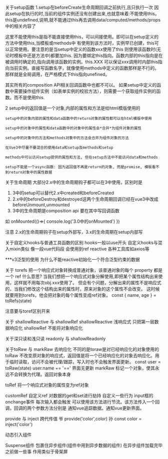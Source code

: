 关于setup函数 
  1.setup在beforeCreate生命周期回调之前执行,且只执行一次
   因此setup在执行的时,当前的组件实例还没有创建出来,也就意味着:不能使用this。
   this是undefined,说明,就不能通过this再去调用data/computed/methods/props中的相关内容了

   这里不能使用this是指不能直接使用this，可以间接使用。即可以在setup定义的方法中使用this,当模板或methods中
   有使用到该方法时，实例早已创建，this可以正常使用。要注意的是当setup中定义的函数xxx使用了this 则使用该函数时(无论时模板中还是方法中)都要加this. 因为要绑定this指向。函数内部的this指向是在被调用时确定的,指向调用该函数的实例。this.XXX 可以保证xxx调用时内部this指向当前实例。直接写函数名字，就像使用methods中定义的函数那样是不行的。那样就是全局调用，在严格模式下this指向unefined。


   其实所有的composition API相关回调函数中也都不可以。
   如果setup中定义的函数中需要操作组件实例（如表单实例的校验方法），则需要一个获取组件实例的函数。而不是使用this.

  2 setup中的返回值是一个对象,内部的属性和方法是给html模版使用的

    setup中的对象内部的属性和data函数中的return对象的属性都可以在html模版中使用

    setup中的对象中的属性和data函数中的对象中的属性会*合并*为组件对象的属性

    setup中的对象中的方法和methods对象中的方法会合并为组件对象的方法

    在Vue3中尽量不要混合的使用data和setup及methods和setup

    methods中可以访问setup提供的属性和方法, 但在setup方法中不能访问data和methods

    setup不能是一个async函数: 因为返回值不再是return的对象, 而是promise, 模板看不到return对象中的属性数据

关于生命周期
  大部分2.x中的生命周期钩子都可以在3中使用，区别时是

 1. 3中的setup可以替代2.x中created和beforeCreated
 2. 2.x中的beforeDestroy和destroyed这两个生命周期回调已经在vue3中改成beforeUnmount,unmounted
 3. 3中的生命周期是composition api 要在其中写回调函数

如
 onMounted(()=>{
      console.log('3.0中的onMounted')
   })

注意 2.x的生命周期钩子在setup外部写，3.x的生命周期在setup内部写

关于自定义hooks与普通工具函数的区别 hooks一般以use开头
自定义hooks与混入mixin类似 像一段vue代码段 会使用到ref reactive 各种工具库如axios等

***v3泛型的使用 为什么不能reactive初始化一个符合泛型约束的数据


关于 torefs 把一个响应式对象转换成普通对象，该普通对象的每个 property 都是一个 ref 什么意思?
当我们想把一个响应式对象分解使用,即把某个属性结构出来使用，这样就不用每次obj.xxx使用了。
但会有个问题，分解出来的属性不是响应式的，当我们修改这个结构出来的属性时，原来对象的这个属性不会改变。
这时候就要用到torefs，他会把对象的每个属性变成ref对象。 const { name, age } = toRefs(state)

注意要与toref区别开来

关于 shallowReactive 与 shallowRef
shallowReactive 浅响应式 只把第一层数据响应化
shallowRef 不能将对象响应化

关于深只读和浅只读 readonly 与 shallowReadonly

关于toRaw 与 markRaw 去响应化 不同的是toraw是对已经响应化的对象使用的
toRaw 不改变原对象的响应式，返回值是将一个已经响应化的对象去响应化。用于临时读取，访问不会被代理/跟踪，写入时也不会触发界面更新。
 const user = toRaw(state)
 user.name += '==' 界面无更新
markRaw 标记一个对象，使其永远不会转换为代理。返回对象本身

toRef 将一个响应式对象的属性变为ref对象

customRef 自定义ref 对数据的get和set进行劫持 自定义一些行为 input框的onchange事件 每次输入都会触发
可以使用该方法进行节流。该方法传入一个回调，回调的两个参数方法分别是 通知vue追踪数据。通知vue更新界面。

provide 与 inject 跨代传值
爷 provide('color',color)
孙 const color = inject('color')

动态引入组件

Suspense组件 包裹住异步组件(组件中用到异步数据的组件) 在异步组件加载完毕之前做一些事 作用类似于骨架屏